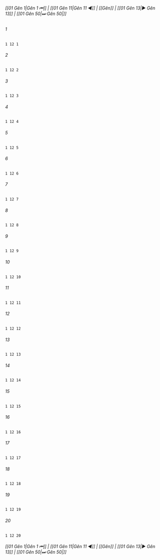 
###### [[01 Gên 1|Gên 1 ⏮]] | [[01 Gên 11|Gên 11 ◀]] | [[Gên]] | [[01 Gên 13|▶ Gên 13]] | [[01 Gên 50|⏭ Gên 50|]]

###### 1
``` verse
1 12 1 
```
###### 2
``` verse
1 12 2 
```
###### 3
``` verse
1 12 3 
```
###### 4
``` verse
1 12 4 
```
###### 5
``` verse
1 12 5 
```
###### 6
``` verse
1 12 6 
```
###### 7
``` verse
1 12 7 
```
###### 8
``` verse
1 12 8 
```
###### 9
``` verse
1 12 9 
```
###### 10
``` verse
1 12 10 
```
###### 11
``` verse
1 12 11 
```
###### 12
``` verse
1 12 12 
```
###### 13
``` verse
1 12 13 
```
###### 14
``` verse
1 12 14 
```
###### 15
``` verse
1 12 15 
```
###### 16
``` verse
1 12 16 
```
###### 17
``` verse
1 12 17 
```
###### 18
``` verse
1 12 18 
```
###### 19
``` verse
1 12 19 
```
###### 20
``` verse
1 12 20 
```

###### [[01 Gên 1|Gên 1 ⏮]] | [[01 Gên 11|Gên 11 ◀]] | [[Gên]] | [[01 Gên 13|▶ Gên 13]] | [[01 Gên 50|⏭ Gên 50|]]

